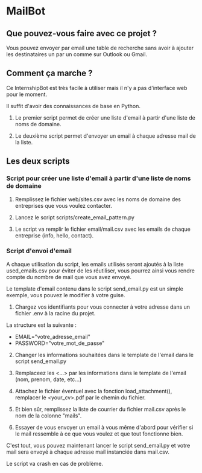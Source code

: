 # MailBot

## Que pouvez-vous faire avec ce projet ?

Vous pouvez envoyer par email une table de recherche sans avoir à ajouter les destinataires un par un comme sur Outlook ou Gmail.

## Comment ça marche ?

Ce InternshipBot est très facile à utiliser mais il n'y a pas d'interface web pour le moment.

Il suffit d'avoir des connaissances de base en Python.

1) Le premier script permet de créer une liste d'email à partir d'une liste de noms de domaine.

2) Le deuxième script permet d'envoyer un email à chaque adresse mail de la liste.

## Les deux scripts

### Script pour créer une liste d'email à partir d'une liste de noms de domaine

1) Remplissez le fichier web/sites.csv avec les noms de domaine des entreprises que vous voulez contacter.

2) Lancez le script scripts/create_email_pattern.py

3) Le script va remplir le fichier email/mail.csv avec les emails de chaque entreprise (info, hello, contact).

### Script d'envoi d'email

A chaque utilisation du script, les emails utilisés seront ajoutés à la liste used_emails.csv pour éviter de les réutiliser, vous pourrez ainsi vous rendre compte du nombre de mail que vous avez envoyé.

Le template d'email contenu dans le script send_email.py est un simple exemple, vous pouvez le modifier à votre guise.

1) Chargez vos identifiants pour vous connecter à votre adresse dans un fichier .env à la racine du projet.

La structure est la suivante :
- EMAIL="votre_adresse_email"
- PASSWORD="votre_mot_de_passe"

2) Changer les informations souhaitées dans le template de l'email dans le script send_email.py

3) Remplaceez les <...> par les informations dans le template de l'email (nom, prenom, date, etc...)

4) Attachez le fichier éventuel avec la fonction load_attachment(), remplacer le <your_cv>.pdf par le chemin du fichier.

5) Et bien sûr, remplissez la liste de courrier du fichier mail.csv après le nom de la colonne "mails".

6) Essayer de vous envoyer un email à vous même d'abord pour vérifier si le mail ressemble à ce que vous voulez et que tout fonctionne bien.

C'est tout, vous pouvez maintenant lancer le script send_email.py et votre mail sera envoyé à chaque adresse mail instanciée dans mail.csv.

Le script va crash en cas de problème.
